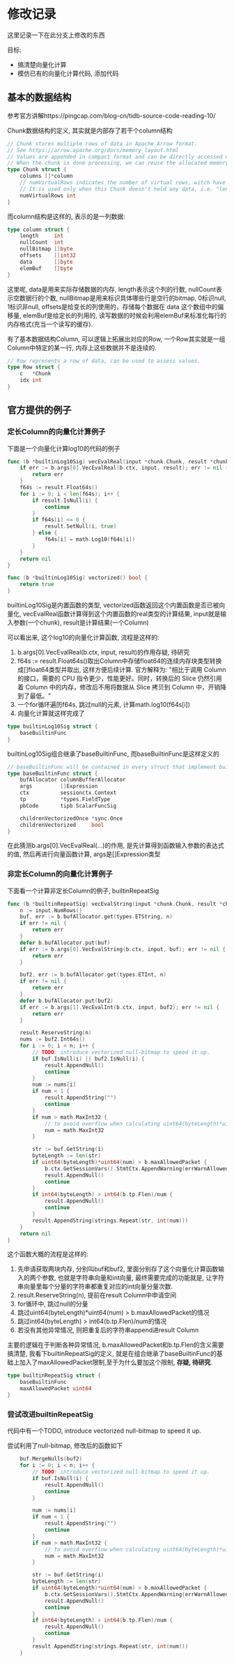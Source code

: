 # 修改记录
这里记录一下在此分支上修改的东西

目标:
- 搞清楚向量化计算
- 模仿已有的向量化计算代码, 添加代码

## 基本的数据结构
参考官方讲解https://pingcap.com/blog-cn/tidb-source-code-reading-10/

Chunk数据结构的定义, 其实就是内部存了若干个column结构
```go
// Chunk stores multiple rows of data in Apache Arrow format.
// See https://arrow.apache.org/docs/memory_layout.html
// Values are appended in compact format and can be directly accessed without decoding.
// When the chunk is done processing, we can reuse the allocated memory by resetting it.
type Chunk struct {
	columns []*column
	// numVirtualRows indicates the number of virtual rows, witch have zero columns.
	// It is used only when this Chunk doesn't hold any data, i.e. "len(columns)==0".
	numVirtualRows int
}
```

而column结构是这样的, 表示的是一列数据:
```go
type column struct {
	length     int
	nullCount  int
	nullBitmap []byte
	offsets    []int32
	data       []byte
	elemBuf    []byte
}
```

这里呢, data是用来实际存储数据的内存, length表示这个列的行数, nullCount表示空数据行的个数, nullBitmap是用来标识具体哪些行是空行的bitmap, 0标识null, 1标识非null, offsets是给变长的列使用的，存储每个数据在 data 这个数组中的偏移量, elemBuf是给定长的列用的, 读写数据的时候会利用elemBuf来标准化每行的内存格式(充当一个读写的缓存).

有了基本数据结构Column, 可以逻辑上拓展出对应的Row, 一个Row其实就是一组Column中特定的某一行, 内存上这些数据并不是连续的.

```go
// Row represents a row of data, can be used to assess values.
type Row struct {
	c   *Chunk
	idx int
}
```

## 官方提供的例子

### 定长Column的向量化计算例子

下面是一个向量化计算log10的代码的例子

```go
func (b *builtinLog10Sig) vecEvalReal(input *chunk.Chunk, result *chunk.Column) error {
	if err := b.args[0].VecEvalReal(b.ctx, input, result); err != nil {
		return err
	}
	f64s := result.Float64s()
	for i := 0; i < len(f64s); i++ {
		if result.IsNull(i) {
			continue
		}
		if f64s[i] <= 0 {
			result.SetNull(i, true)
		} else {
			f64s[i] = math.Log10(f64s[i])
		}
	}
	return nil
}

func (b *builtinLog10Sig) vectorized() bool {
	return true
}

```

builtinLog10Sig是内置函数的类型, vectorized函数返回这个内置函数是否已被向量化, vecEvalReal函数计算得到这个内置函数的real类型的计算结果, input就是输入参数(一个chunk), result是计算结果(一个Column)

可以看出来, 这个log10的向量化计算函数, 流程是这样的:
1. b.args[0].VecEvalReal(b.ctx, input, result)的作用存疑, 待研究
2. f64s := result.Float64s()取出Column中存储float64的连续内存块类型转换成[]float64类型并取出, 这样方便后续计算. 官方解释为: "相比于调用 Column 的接口，需要的 CPU 指令更少，性能更好。同时，转换后的 Slice 仍然引用着 Column 中的内存，修改后不用将数据从 Slice 拷贝到 Column 中，开销降到了最低。"
3. 一个for循环遍历f64s, 跳过null的元素, 计算math.log10(f64s[i])
4. 向量化计算就这样完成了

```go
type builtinLog10Sig struct {
	baseBuiltinFunc
}

```

builtinLog10Sig组合继承了baseBuiltinFunc, 而baseBuiltinFunc是这样定义的
```go
// baseBuiltinFunc will be contained in every struct that implement builtinFunc interface.
type baseBuiltinFunc struct {
	bufAllocator columnBufferAllocator
	args         []Expression
	ctx          sessionctx.Context
	tp           *types.FieldType
	pbCode       tipb.ScalarFuncSig

	childrenVectorizedOnce *sync.Once
	childrenVectorized     bool
}
```

在此猜测b.args[0].VecEvalReal(...)的作用, 是先计算得到函数输入参数的表达式的值, 然后再进行向量函数计算, args是[]Expression类型

### 非定长Column的向量化计算例子
下面看一个计算非定长Column的例子, builtinRepeatSig

```go
func (b *builtinRepeatSig) vecEvalString(input *chunk.Chunk, result *chunk.Column) error {
	n := input.NumRows()
	buf, err := b.bufAllocator.get(types.ETString, n)
	if err != nil {
		return err
	}
	defer b.bufAllocator.put(buf)
	if err := b.args[0].VecEvalString(b.ctx, input, buf); err != nil {
		return err
	}

	buf2, err := b.bufAllocator.get(types.ETInt, n)
	if err != nil {
		return err
	}
	defer b.bufAllocator.put(buf2)
	if err := b.args[1].VecEvalInt(b.ctx, input, buf2); err != nil {
		return err
	}

	result.ReserveString(n)
	nums := buf2.Int64s()
	for i := 0; i < n; i++ {
		// TODO: introduce vectorized null-bitmap to speed it up.
		if buf.IsNull(i) || buf2.IsNull(i) {
			result.AppendNull()
			continue
		}
		num := nums[i]
		if num < 1 {
			result.AppendString("")
			continue
		}
		if num > math.MaxInt32 {
			// to avoid overflow when calculating uint64(byteLength)*uint64(num) later
			num = math.MaxInt32
		}

		str := buf.GetString(i)
		byteLength := len(str)
		if uint64(byteLength)*uint64(num) > b.maxAllowedPacket {
			b.ctx.GetSessionVars().StmtCtx.AppendWarning(errWarnAllowedPacketOverflowed.GenWithStackByArgs("repeat", b.maxAllowedPacket))
			result.AppendNull()
			continue
		}
		if int64(byteLength) > int64(b.tp.Flen)/num {
			result.AppendNull()
			continue
		}
		result.AppendString(strings.Repeat(str, int(num)))
	}
	return nil
}
```

这个函数大概的流程是这样的:
1. 先申请获取两块内存, 分别叫buf和buf2, 里面分别存了这个向量化计算函数输入的两个参数, 也就是字符串向量和int向量, 最终需要完成的功能就是, 让字符串向量里每个分量的字符串都重复对应的int向量分量次数.
2. result.ReserveString(n), 提前在result Column中申请空间
3. for循环中, 跳过null的分量
4. 跳过uint64(byteLength)*uint64(num) > b.maxAllowedPacket的情况
5. 跳过int64(byteLength) > int64(b.tp.Flen)/num的情况
6. 若没有其他异常情况, 则把重复后的字符串append进result Column

主要的逻辑在于判断各种异常情况, b.maxAllowedPacket和b.tp.Flen的含义需要搞清楚, 我看下builtinRepeatSig的定义, 就是在组合继承了baseBuiltinFunc的基础上加入了maxAllowedPacket限制,至于为什么要加这个限制, **存疑, 待研究**.

```go
type builtinRepeatSig struct {
	baseBuiltinFunc
	maxAllowedPacket uint64
}
```

### 尝试改进builtinRepeatSig

代码中有一个TODO, introduce vectorized null-bitmap to speed it up.

尝试利用了null-bitmap, 修改后的函数如下

```go
	buf.MergeNulls(buf2)
	for i := 0; i < n; i++ {
		// TODO: introduce vectorized null-bitmap to speed it up.
		if buf.IsNull(i) {
			result.AppendNull()
			continue
		}

		num := nums[i]
		if num < 1 {
			result.AppendString("")
			continue
		}
		if num > math.MaxInt32 {
			// to avoid overflow when calculating uint64(byteLength)*uint64(num) later
			num = math.MaxInt32
		}

		str := buf.GetString(i)
		byteLength := len(str)
		if uint64(byteLength)*uint64(num) > b.maxAllowedPacket {
			b.ctx.GetSessionVars().StmtCtx.AppendWarning(errWarnAllowedPacketOverflowed.GenWithStackByArgs("repeat", b.maxAllowedPacket))
			result.AppendNull()
			continue
		}
		if int64(byteLength) > int64(b.tp.Flen)/num {
			result.AppendNull()
			continue
		}
		result.AppendString(strings.Repeat(str, int(num)))
	}

```

